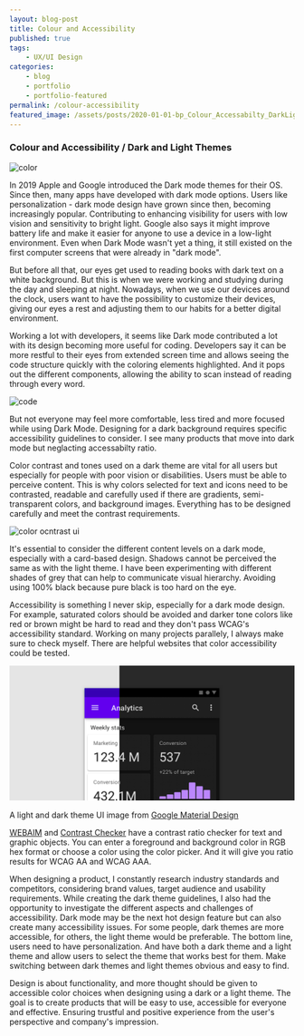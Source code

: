 ```yaml
---
layout: blog-post
title: Colour and Accessibility
published: true
tags: 
    - UX/UI Design
categories:
    - blog
    - portfolio
    - portfolio-featured
permalink: /colour-accessibility
featured_image: /assets/posts/2020-01-01-bp_Colour_Accessabilty_DarkLight/AdobeStock_248573161.jpeg
---
```

### Colour and Accessibility / Dark and Light Themes


![color](/assets/posts/2020-01-01-bp_Colour_Accessabilty_DarkLight/AdobeStock_248573161.jpeg "color")

In 2019 Apple and Google introduced the Dark mode themes for their OS. Since then, many apps have developed with dark mode options. Users like personalization - dark mode design have grown since then, becoming increasingly popular. Contributing to enhancing visibility for users with low vision and sensitivity to bright light. Google also says it might improve battery life and make it easier for anyone to use a device in a low-light environment. Even when Dark Mode wasn't yet a thing, it still existed on the first computer screens that were already in "dark mode".

But before all that, our eyes get used to reading books with dark text on a white background. But this is when we were working and studying during the day and sleeping at night.  Nowadays, when we use our devices around the clock, users want to have the possibility to customize their devices, giving our eyes a rest and adjusting them to our habits for a better digital environment. 

Working a lot with developers, it seems like Dark mode contributed a lot with its design becoming more useful for coding. Developers say it can be more restful to their eyes from extended screen time and allows seeing the code structure quickly with the coloring elements highlighted. And it pops out the different components, allowing the ability to scan instead of reading through every word. 



![code](/assets/posts/2020-01-01-bp_Colour_Accessabilty_DarkLight/AdobeStock_170801444.jpeg "code")



But not everyone may feel more comfortable, less tired and more focused while using Dark Mode. Designing for a dark background requires specific accessibility guidelines to consider. I see many products that move into dark mode but neglacting accessabilty ratio.

Color contrast and tones used on a dark theme are vital for all users but especially for people with poor vision or disabilities. Users must be able to perceive content. This is why colors selected for text and icons need to be contrasted, readable and carefully used if there are gradients, semi-transparent colors, and background images. Everything has to be designed carefully and meet the contrast requirements. 

![color ocntrast ui](/assets/posts/2020-01-01-bp_Colour_Accessabilty_DarkLight/g_material_design_contrast.png "color contrast ui")

It's essential to consider the different content levels on a dark mode, especially with a card-based design. Shadows cannot be perceived the same as with the light theme. I have been experimenting with different shades of grey that can help to communicate visual hierarchy. Avoiding using 100% black because pure black is too hard on the eye.  

Accessibility is something I never skip, especially for a dark mode design. For example, saturated colors should be avoided and darker tone colors like red or brown might be hard to read and they don't pass WCAG's accessibility standard. Working on many projects parallely, I always make sure to check myself.  There are helpful websites that color accessibility could be tested. 

![light and dark theme UI](/assets/posts/2020-01-01-bp_Colour_Accessabilty_DarkLight/g_material_design.png "light and dark theme UI")

A light and dark theme UI image from [Google Material Design](https://material.io/design/color/dark-theme.html#usage) 


[WEBAIM](https://webaim.org/resources/contrastchecker/) and [Contrast Checker](https://contrastchecker.com/) have a contrast ratio checker for text and graphic objects. You can enter a foreground and background color in RGB hex format or choose a color using the color picker.  And it will give you ratio results for WCAG AA and WCAG AAA.



When designing a product, I constantly research industry standards and competitors, considering brand values, target audience and usability requirements. While creating the dark theme guidelines, I also had the opportunity to investigate the different aspects and challenges of accessibility. Dark mode may be the next hot design feature but can also create many accessibility issues. For some people, dark themes are more accessible, for others, the light theme would be preferable. The bottom line, users need to have personalization. And have both a dark theme and a light theme and allow users to select the theme that works best for them. Make switching between dark themes and light themes obvious and easy to find.

Design is about functionality, and more thought should be given to accessible color choices when designing using a dark or a light theme. 
The goal is to create products that will be easy to use, accessible for everyone and effective. Ensuring trustful and positive experience from the user's perspective and company's impression. 

